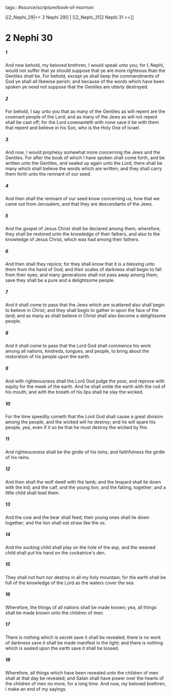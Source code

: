tags:: #source/scripture/book-of-mormon

[[2_Nephi_29|<< 2 Nephi 29]] | [[2_Nephi_31|2 Nephi 31 >>]]

# 2 Nephi 30

##### 1

And now behold, my beloved brethren, I would speak unto you; for I, Nephi, would not suffer that ye should suppose that ye are more righteous than the Gentiles shall be. For behold, except ye shall keep the commandments of God ye shall all likewise perish; and because of the words which have been spoken ye need not suppose that the Gentiles are utterly destroyed.

##### 2

For behold, I say unto you that as many of the Gentiles as will repent are the covenant people of the Lord; and as many of the Jews as will not repent shall be cast off; for the Lord covenanteth with none save it be with them that repent and believe in his Son, who is the Holy One of Israel.

##### 3

And now, I would prophesy somewhat more concerning the Jews and the Gentiles. For after the book of which I have spoken shall come forth, and be written unto the Gentiles, and sealed up again unto the Lord, there shall be many which shall believe the words which are written; and they shall carry them forth unto the remnant of our seed.

##### 4

And then shall the remnant of our seed know concerning us, how that we came out from Jerusalem, and that they are descendants of the Jews.

##### 5

And the gospel of Jesus Christ shall be declared among them; wherefore, they shall be restored unto the knowledge of their fathers, and also to the knowledge of Jesus Christ, which was had among their fathers.

##### 6

And then shall they rejoice; for they shall know that it is a blessing unto them from the hand of God; and their scales of darkness shall begin to fall from their eyes; and many generations shall not pass away among them, save they shall be a pure and a delightsome people.

##### 7

And it shall come to pass that the Jews which are scattered also shall begin to believe in Christ; and they shall begin to gather in upon the face of the land; and as many as shall believe in Christ shall also become a delightsome people.

##### 8

And it shall come to pass that the Lord God shall commence his work among all nations, kindreds, tongues, and people, to bring about the restoration of his people upon the earth.

##### 9

And with righteousness shall the Lord God judge the poor, and reprove with equity for the meek of the earth. And he shall smite the earth with the rod of his mouth; and with the breath of his lips shall he slay the wicked.

##### 10

For the time speedily cometh that the Lord God shall cause a great division among the people, and the wicked will he destroy; and he will spare his people, yea, even if it so be that he must destroy the wicked by fire.

##### 11

And righteousness shall be the girdle of his loins, and faithfulness the girdle of his reins.

##### 12

And then shall the wolf dwell with the lamb; and the leopard shall lie down with the kid, and the calf, and the young lion, and the fatling, together; and a little child shall lead them.

##### 13

And the cow and the bear shall feed; their young ones shall lie down together; and the lion shall eat straw like the ox.

##### 14

And the sucking child shall play on the hole of the asp, and the weaned child shall put his hand on the cockatrice's den.

##### 15

They shall not hurt nor destroy in all my holy mountain; for the earth shall be full of the knowledge of the Lord as the waters cover the sea.

##### 16

Wherefore, the things of all nations shall be made known; yea, all things shall be made known unto the children of men.

##### 17

There is nothing which is secret save it shall be revealed; there is no work of darkness save it shall be made manifest in the light; and there is nothing which is sealed upon the earth save it shall be loosed.

##### 18

Wherefore, all things which have been revealed unto the children of men shall at that day be revealed; and Satan shall have power over the hearts of the children of men no more, for a long time. And now, my beloved brethren, I make an end of my sayings.
